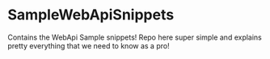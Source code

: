 # SampleWebApiSnippets
Contains the WebApi Sample snippets! Repo here super simple and explains pretty everything that we need to know as a pro!
